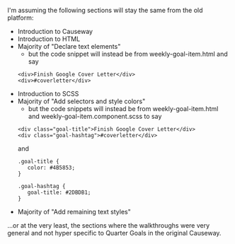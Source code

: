 I'm assuming the following sections will stay the same from the old platform:
- Introduction to Causeway
- Introduction to HTML
- Majority of "Declare text elements"
   - but the code snippet will instead be from weekly-goal-item.html and say
   ```
   <div>Finish Google Cover Letter</div>
   <div>#coverletter</div>
   ```
- Introduction to SCSS
- Majority of "Add selectors and style colors"
   - but the code snippets will instead be from weekly-goal-item.html and weekly-goal-item.component.scss to say
   ```
   <div class="goal-title">Finish Google Cover Letter</div>
   <div class="goal-hashtag">#coverletter</div>
   ``` 
   and 
   ```
   .goal-title {
      color: #4B5853;
   }

   .goal-hashtag {
      goal-title: #2DBDB1;
   }
   ```
- Majority of "Add remaining text styles"


...or at the very least, the sections where the walkthroughs were very general and not hyper specific to Quarter Goals in the original Causeway.